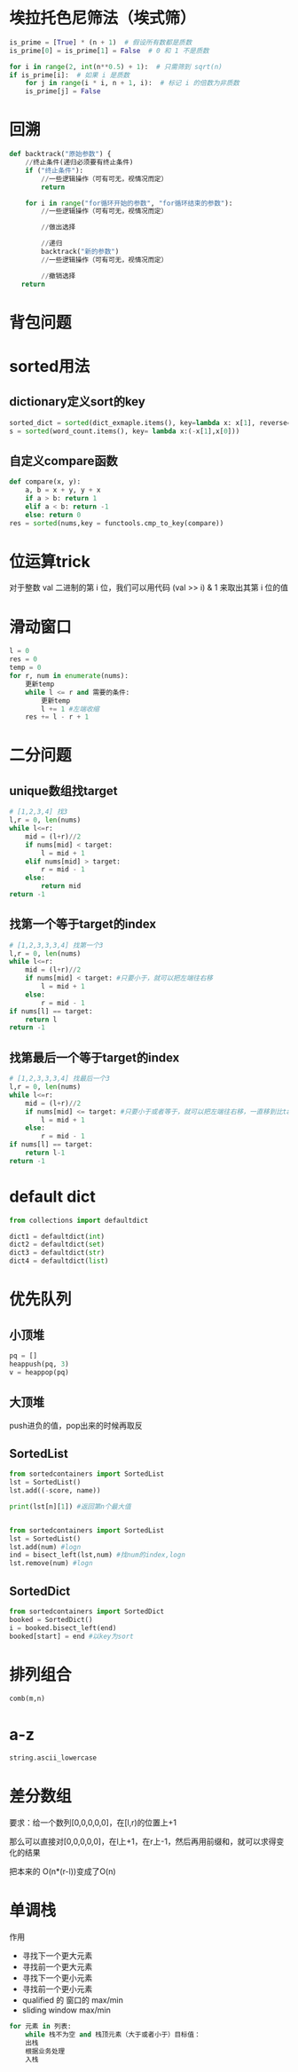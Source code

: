 
# 埃拉托色尼筛法（埃式筛）
```python
is_prime = [True] * (n + 1)  # 假设所有数都是质数
is_prime[0] = is_prime[1] = False  # 0 和 1 不是质数

for i in range(2, int(n**0.5) + 1):  # 只需筛到 sqrt(n)
if is_prime[i]:  # 如果 i 是质数
    for j in range(i * i, n + 1, i):  # 标记 i 的倍数为非质数
	is_prime[j] = False
```




# 回溯
```python
def backtrack("原始参数") {
    //终止条件(递归必须要有终止条件)
    if ("终止条件"):
        //一些逻辑操作（可有可无，视情况而定）
        return

    for i in range("for循环开始的参数", "for循环结束的参数"):
        //一些逻辑操作（可有可无，视情况而定）

        //做出选择

        //递归
        backtrack("新的参数")
        //一些逻辑操作（可有可无，视情况而定）

        //撤销选择
   return
```
# 背包问题

# sorted用法
## dictionary定义sort的key
```python
sorted_dict = sorted(dict_exmaple.items(), key=lambda x: x[1], reverse=True)
s = sorted(word_count.items(), key= lambda x:(-x[1],x[0]))
```
## 自定义compare函数
```python
def compare(x, y):
    a, b = x + y, y + x
    if a > b: return 1
    elif a < b: return -1
    else: return 0
res = sorted(nums,key = functools.cmp_to_key(compare))
```

# 位运算trick
对于整数 val 二进制的第 i 位，我们可以用代码 (val >> i) & 1 来取出其第 i 位的值

# 滑动窗口
```python
l = 0
res = 0
temp = 0
for r, num in enumerate(nums):
    更新temp
    while l <= r and 需要的条件:
        更新temp
        l += 1 #左端收缩
    res += l - r + 1
```

# 二分问题
## unique数组找target
```python
# [1,2,3,4] 找3
l,r = 0, len(nums)
while l<=r:
    mid = (l+r)//2
    if nums[mid] < target:
        l = mid + 1
    elif nums[mid] > target:
        r = mid - 1
    else:
        return mid
return -1
```

## 找第一个等于target的index  
```python
# [1,2,3,3,3,4] 找第一个3
l,r = 0, len(nums)
while l<=r:
    mid = (l+r)//2
    if nums[mid] < target: #只要小于，就可以把左端往右移
        l = mid + 1
    else:
        r = mid - 1
if nums[l] == target:
    return l
return -1
```

## 找第最后一个等于target的index  
```python
# [1,2,3,3,3,4] 找最后一个3
l,r = 0, len(nums)
while l<=r:
    mid = (l+r)//2
    if nums[mid] <= target: #只要小于或者等于，就可以把左端往右移，一直移到比target值还大或者l越界（也就是target是最后一个值）
        l = mid + 1
    else:
        r = mid - 1
if nums[l] == target:
    return l-1
return -1
```


# default dict
```python
from collections import defaultdict

dict1 = defaultdict(int)
dict2 = defaultdict(set)
dict3 = defaultdict(str)
dict4 = defaultdict(list)
```

# 优先队列
## 小顶堆
```python
pq = []
heappush(pq, 3)
v = heappop(pq)
```
## 大顶堆
push进负的值，pop出来的时候再取反

## SortedList
```python
from sortedcontainers import SortedList
lst = SortedList()
lst.add((-score, name))

print(lst[n][1]) #返回第n个最大值


from sortedcontainers import SortedList
lst = SortedList()
lst.add(num) #logn
ind = bisect_left(lst,num) #找num的index,logn
lst.remove(num) #logn

```

## SortedDict
```python
from sortedcontainers import SortedDict
booked = SortedDict()
i = booked.bisect_left(end)
booked[start] = end #以key为sort
```

# 排列组合
```python
comb(m,n)
```

# a-z
```python
string.ascii_lowercase
```

# 差分数组
要求：给一个数列[0,0,0,0,0]，在[l,r)的位置上+1

那么可以直接对[0,0,0,0,0]，在l上+1，在r上-1，然后再用前缀和，就可以求得变化的结果

把本来的 O(n*(r-l))变成了O(n)



# 单调栈
作用
- 寻找下一个更大元素
- 寻找前一个更大元素
- 寻找下一个更小元素
- 寻找前一个更小元素
- qualified 的 窗口的 max/min
- sliding window max/min
```python
for 元素 in 列表:
    while 栈不为空 and 栈顶元素（大于或者小于）目标值：
	出栈
	根据业务处理
    入栈
```


